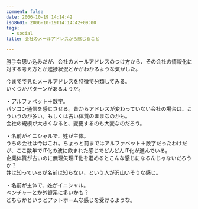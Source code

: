 ```yaml
---
comment: false
date: 2006-10-19 14:14:42
iso8601: 2006-10-19T14:14:42+09:00
tags:
  - social
title: 会社のメールアドレスから感じること

---
```


<div class="entry-body">
  <p>勝手な思い込みだが、会社のメールアドレスのつけ方から、その会社の情報化に対する考え方とか進捗状況とかがわかるような気がした。</p>

  <p>今までで見たメールアドレスを特徴で分類してみる。<br />
    いくつかパターンがあるようだ。</p>

  <p>・アルファベット＋数字。<br />
    パソコン通信を感じさせる。昔からアドレスが変わっていない会社の場合は、こういうのが多い。もしくは古い体質のままなのかも。<br />
    会社の規模が大きくなると、変更するのも大変なのだろう。</p>

  <p>・名前がイニシャルで、姓が主体。 <br />
    うちの会社は今はこれ。ちょっと前まではアルファベット＋数字だったわけだが、ここ数年でIT化の波に飲まれた感じでどんどんIT化が進んでいる。<br />
    企業体質が古いのに無理矢理IT化を進めるとこんな感じになるんじゃないだろうか？<br />
    姓は知っているが名前は知らない、という人が沢山いそうな感じ。</p>

  <p>・名前が主体で、姓がイニシャル。<br />
    ベンチャーとか外資系に多いかも？<br />
    どちらかというとアットホームな感じを受けるような。</p>
</div>
